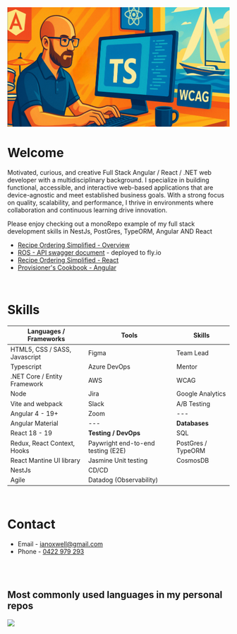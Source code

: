 <img src="https://github.com/ianoxwell/ianoxwell/blob/main/Github_profile_header.png" alt="Hero image">

# Welcome

Motivated, curious, and creative Full Stack Angular / React / .NET web developer with a multidisciplinary background. I specialize in building functional, accessible, and interactive web-based applications that are device-agnostic and meet established business goals. With a strong focus on quality, scalability, and performance, I thrive in environments where collaboration and continuous learning drive innovation.

Please enjoy checking out a monoRepo example of my full stack development skills in NestJs, PostGres, TypeORM, Angular AND React  
- [Recipe Ordering Simplified - Overview](https://github.com/ianoxwell/ros)
- [ROS - API swagger document](https://api-ros.fly.dev/api) - deployed to fly.io
- [Recipe Ordering Simplified - React](https://ianoxwell.github.io/ros/react-app)
- [Provisioner's Cookbook - Angular](https://ianoxwell.github.io/ros/angular-app)
<br/>

# Skills

| **Languages / Frameworks** | **Tools** | **Skills** |
| --- | --- | --- |
| HTML5, CSS / SASS, Javascript  | Figma | Team Lead |
| Typescript | Azure DevOps | Mentor |
| .NET Core / Entity Framework | AWS | WCAG |
| Node | Jira | Google Analytics |
| Vite and webpack | Slack | A/B Testing |
| Angular 4 - 19+ | Zoom | --- |
| Angular Material | --- | **Databases** |
| React 18 - 19 | **Testing / DevOps** | SQL |
| Redux, React Context, Hooks | Paywright end-to-end testing (E2E) | PostGres / TypeORM |
| React Mantine UI library | Jasmine Unit testing | CosmosDB |
| NestJs | CD/CD | |
| Agile | Datadog (Observability) | |
<br/>

# Contact

- Email - [ianoxwell@gmail.com](mailto:ianoxwell@gmail.com)
- Phone - [0422 979 293](tel:+61422979293)
<br/>
<br/>

## Most commonly used languages in my personal repos

<picture>
  <source
    srcset="https://github-readme-stats.vercel.app/api/top-langs/?username=ianoxwell&show_icons=true&theme=dark"
    media="(prefers-color-scheme: dark)"
  />
  <source
    srcset="https://github-readme-stats.vercel.app/api/top-langs/?username=ianoxwell&show_icons=true"
    media="(prefers-color-scheme: light), (prefers-color-scheme: no-preference)"
  />
  <img src="https://github-readme-stats.vercel.app/api/top-langs/?username=ianoxwell&show_icons=true" />
</picture>
